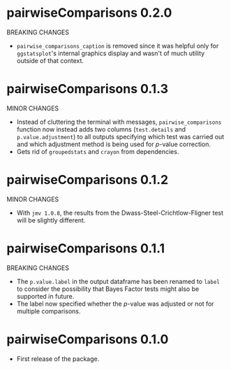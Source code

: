 # pairwiseComparisons 0.2.0

BREAKING CHANGES

  - `pairwise_comparisons_caption` is removed since it was helpful only for
    `ggstatsplot`'s internal graphics display and wasn't of much utility outside
    of that context.

# pairwiseComparisons 0.1.3

MINOR CHANGES

  - Instead of cluttering the terminal with messages, `pairwise_comparisons`
    function now instead adds two columns (`test.details` and
    `p.value.adjustment`) to all outputs specifying which test was carried out
    and which adjustment method is being used for *p*-value correction.
  - Gets rid of `groupedstats` and `crayon` from dependencies.

# pairwiseComparisons 0.1.2

MINOR CHANGES

  - With `jmv 1.0.8`, the results from the Dwass-Steel-Crichtlow-Fligner test
    will be slightly different.

# pairwiseComparisons 0.1.1

BREAKING CHANGES

  - The `p.value.label` in the output dataframe has been renamed to `label` to
    consider the possibility that Bayes Factor tests might also be supported in
    future.
  - The label now specified whether the *p*-value was adjusted or not for
    multiple comparisons.

# pairwiseComparisons 0.1.0

  - First release of the package.
